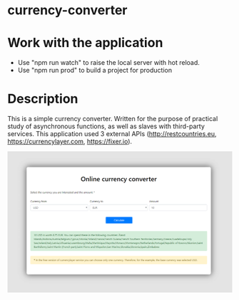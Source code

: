# currency-converter

# Work with the application
- Use "npm run watch" to raise the local server with hot reload.
- Use "npm run prod" to build a project for production

# Description
This is a simple currency converter. Written for the purpose of practical study of asynchronous functions, as well as slaves with third-party services. This application used 3 external APIs (http://restcountries.eu, https://currencylayer.com, https://fixer.io).

![alt text](https://github.com/OlegFilinskiy/currency-converter/blob/master/src/img/screenshot.png)
